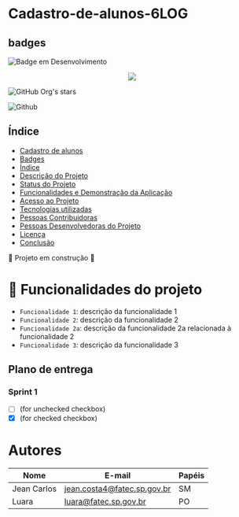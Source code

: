 # Cadastro-de-alunos-6LOG


## badges
![Badge em Desenvolvimento](http://img.shields.io/static/v1?label=STATUS&message=EM%20DESENVOLVIMENTO&color=GREEN&style=for-the-badge)


<p align="center">
<img src="http://img.shields.io/static/v1?label=STATUS&message=EM%20DESENVOLVIMENTO&color=GREEN&style=for-the-badge"/>
</p>

![GitHub Org's stars](https://img.shields.io/github/stars/camilafernanda?style=social)


![Github](https://silvrback.s3.amazonaws.com/uploads/dbe54ce7-777f-4997-9ea3-7a10b738e3a8/Github%20Header.png)

## Índice 

* [Cadastro de alunos](#Cadastro-de-alunos-6LOG)
* [Badges](#badges)
* [Índice](#índice)
* [Descrição do Projeto](#descrição-do-projeto)
* [Status do Projeto](#status-do-Projeto)
* [Funcionalidades e Demonstração da Aplicação](#funcionalidades-e-demonstração-da-aplicação)
* [Acesso ao Projeto](#acesso-ao-projeto)
* [Tecnologias utilizadas](#tecnologias-utilizadas)
* [Pessoas Contribuidoras](#pessoas-contribuidoras)
* [Pessoas Desenvolvedoras do Projeto](#pessoas-desenvolvedoras)
* [Licença](#licença)
* [Conclusão](#conclusão)


:construction: Projeto em construção :construction:

# :hammer: Funcionalidades do projeto

- `Funcionalidade 1`: descrição da funcionalidade 1
- `Funcionalidade 2`: descrição da funcionalidade 2
- `Funcionalidade 2a`: descrição da funcionalidade 2a relacionada à funcionalidade 2
- `Funcionalidade 3`: descrição da funcionalidade 3

## Plano de entrega
### Sprint 1
- [ ] (for unchecked checkbox)
- [x] (for checked checkbox)

# Autores

| Nome | E-mail | Papéis |
|--- |--- |--- |
| Jean Carlos | jean.costa4@fatec.sp.gov.br | SM |
| Luara | luara@fatec.sp.gov.br | PO |
